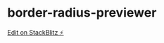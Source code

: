 # border-radius-previewer

[Edit on StackBlitz ⚡️](https://stackblitz.com/edit/border-radius-pviewer)